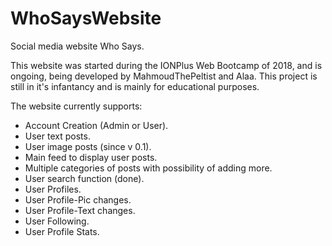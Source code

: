 # WhoSaysWebsite
Social media website Who Says.

This website was started during the IONPlus Web Bootcamp of 2018, and is ongoing, being developed by MahmoudThePeltist and Alaa. This project is still in it's infantancy and is mainly for educational purposes.

The website currently supports:
  * Account Creation (Admin or User).
  * User text posts.
  * User image posts (since v 0.1).
  * Main feed to display user posts.
  * Multiple categories of posts with possibility of adding more.
  * User search function (done).
  * User Profiles.
  * User Profile-Pic changes.
  * User Profile-Text changes.
  * User Following.
  * User Profile Stats.
  
